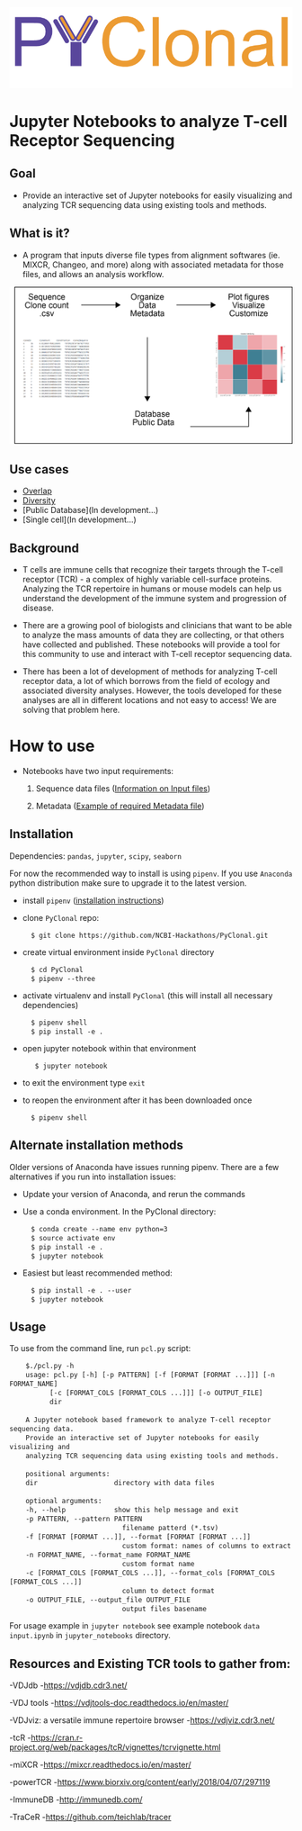 ![](PyClonal_Logo.png?raw=true)

# Jupyter Notebooks to analyze T-cell Receptor Sequencing

## Goal

- Provide an interactive set of Jupyter notebooks for easily visualizing and analyzing TCR sequencing data using existing tools and methods.

## What is it?

- A program that inputs diverse file types from alignment softwares (ie. MIXCR, Changeo, and more) along with associated metadata for those files, and allows an analysis workflow.

![](Workflow2.png?raw=true)


## Use cases

* [Overlap](https://github.com/NCBI-Hackathons/PyClonal/blob/master/jupyter_notebooks/Overlap_Analysis.ipynb)
* [Diversity](https://github.com/NCBI-Hackathons/PyClonal/blob/master/jupyter_notebooks/Diversity_Analysis.ipynb)
* [Public Database](In development...)
* [Single cell](In development...)


## Background

- T cells are immune cells that recognize their targets through the T-cell receptor (TCR) - a complex of highly variable cell-surface proteins. Analyzing the TCR repertoire in humans or mouse models can help us understand the development of the immune system and progression of disease. 

- There are a growing pool of biologists and clinicians that want to be able to analyze the mass amounts of data they are collecting, or that others have collected and published. These notebooks will provide a tool for this community to use and interact with T-cell receptor sequencing data.

- There has been a lot of development of methods for analyzing T-cell receptor data, a lot of which borrows from the field of ecology and associated diversity analyses. However, the tools developed for these analyses are all in different locations and not easy to access! We are solving that problem here.

# How to use

- Notebooks have two input requirements:

     1. Sequence data files
        ([Information on Input files](https://github.com/NCBI-Hackathons/PyClonal/blob/master/jupyter_notebooks/data%20input.ipynb))
             
     2. Metadata
        ([Example of required Metadata file](https://github.com/NCBI-Hackathons/PyClonal/blob/master/sample_input_files/metadata_demo.csv))

## Installation

Dependencies: `pandas`, `jupyter`, `scipy`, `seaborn`


For now the recommended way to install is using `pipenv`. If you use `Anaconda` python distribution make sure to upgrade it to the latest version.

- install `pipenv` ([installation instructions](https://docs.pipenv.org/install/))
- clone `PyClonal` repo:

        $ git clone https://github.com/NCBI-Hackathons/PyClonal.git

- create virtual environment inside `PyClonal` directory

        $ cd PyClonal
        $ pipenv --three
        
- activate virtualenv and install `PyClonal` (this will install all necessary dependencies)
        
        $ pipenv shell
        $ pip install -e .

- open jupyter notebook within that environment
        
         $ jupyter notebook

- to exit the environment type `exit`

- to reopen the environment after it has been downloaded once

        $ pipenv shell

## Alternate installation methods

Older versions of Anaconda have issues running pipenv.  There are a few alternatives if you run into installation issues:

- Update your version of Anaconda, and rerun the commands

- Use a conda environment.  In the PyClonal directory:

        $ conda create --name env python=3
        $ source activate env
        $ pip install -e .
        $ jupyter notebook

- Easiest but least recommended method:

        $ pip install -e . --user
        $ jupyter notebook

## Usage

To use from the command line, run `pcl.py` script:

        $./pcl.py -h
        usage: pcl.py [-h] [-p PATTERN] [-f [FORMAT [FORMAT ...]]] [-n FORMAT_NAME]
              [-c [FORMAT_COLS [FORMAT_COLS ...]]] [-o OUTPUT_FILE]
              dir

        A Jupyter notebook based framework to analyze T-cell receptor sequencing data.
        Provide an interactive set of Jupyter notebooks for easily visualizing and
        analyzing TCR sequencing data using existing tools and methods.

        positional arguments:
        dir                   directory with data files

        optional arguments:
        -h, --help            show this help message and exit
        -p PATTERN, --pattern PATTERN
                                filename patterd (*.tsv)
        -f [FORMAT [FORMAT ...]], --format [FORMAT [FORMAT ...]]
                                custom format: names of columns to extract
        -n FORMAT_NAME, --format_name FORMAT_NAME
                                custom format name
        -c [FORMAT_COLS [FORMAT_COLS ...]], --format_cols [FORMAT_COLS [FORMAT_COLS ...]]
                                column to detect format
        -o OUTPUT_FILE, --output_file OUTPUT_FILE
                                output files basename

For usage example in `jupyter notebook` see example notebook `data input.ipynb`
in `jupyter_notebooks` directory.

## Resources and Existing TCR tools to gather from:

-VDJdb -https://vdjdb.cdr3.net/

-VDJ tools -https://vdjtools-doc.readthedocs.io/en/master/

-VDJviz: a versatile immune repertoire browser -https://vdjviz.cdr3.net/

-tcR -https://cran.r-project.org/web/packages/tcR/vignettes/tcrvignette.html

-miXCR -https://mixcr.readthedocs.io/en/master/

-powerTCR -https://www.biorxiv.org/content/early/2018/04/07/297119

-ImmuneDB -http://immunedb.com/

-TraCeR -https://github.com/teichlab/tracer

